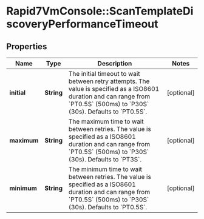 # Rapid7VmConsole::ScanTemplateDiscoveryPerformanceTimeout

## Properties
Name | Type | Description | Notes
------------ | ------------- | ------------- | -------------
**initial** | **String** | The initial timeout to wait between retry attempts. The value is specified as a ISO8601 duration and can range from &#x60;PT0.5S&#x60; (500ms) to &#x60;P30S&#x60; (30s). Defaults to &#x60;PT0.5S&#x60;. | [optional] 
**maximum** | **String** | The maximum time to wait between retries. The value is specified as a ISO8601 duration and can range from &#x60;PT0.5S&#x60; (500ms) to &#x60;P30S&#x60; (30s). Defaults to &#x60;PT3S&#x60;. | [optional] 
**minimum** | **String** | The minimum time to wait between retries. The value is specified as a ISO8601 duration and can range from &#x60;PT0.5S&#x60; (500ms) to &#x60;P30S&#x60; (30s). Defaults to &#x60;PT0.5S&#x60;. | [optional] 


